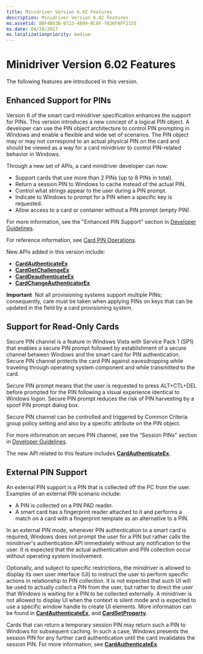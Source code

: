 ```yaml
---
title: Minidriver Version 6.02 Features
description: Minidriver Version 6.02 Features
ms.assetid: 8BF4B63B-B723-4899-BCAF-7826FAFF2155
ms.date: 04/20/2017
ms.localizationpriority: medium
---
```


# Minidriver Version 6.02 Features


The following features are introduced in this version.

## <span id="Enhanced_Support_for_PINs"></span><span id="enhanced_support_for_pins"></span><span id="ENHANCED_SUPPORT_FOR_PINS"></span>Enhanced Support for PINs


Version 6 of the smart card minidriver specification enhances the support for PINs. This version introduces a new concept of a logical PIN object. A developer can use the PIN object architecture to control PIN prompting in Windows and enable a flexible and wide set of scenarios. The PIN object may or may not correspond to an actual physical PIN on the card and should be viewed as a way for a card minidriver to control PIN-related behavior in Windows.

Through a new set of APIs, a card minidriver developer can now:

-   Support cards that use more than 2 PINs (up to 8 PINs in total).
-   Return a session PIN to Windows to cache instead of the actual PIN.
-   Control what strings appear to the user during a PIN prompt.
-   Indicate to Windows to prompt for a PIN when a specific key is requested.
-   Allow access to a card or container without a PIN prompt (empty PIN).

For more information, see the "Enhanced PIN Support" section in [Developer Guidelines](developer-guidelines.md).

For reference information, see [Card PIN Operations](card-pin-operations.md).

New APIs added in this version include:

-   [**CardAuthenticateEx**](/previous-versions/dn468703(v=vs.85))
-   [**CardGetChallengeEx**](/previous-versions/dn468724(v=vs.85))
-   [**CardDeauthenticateEx**](/previous-versions/dn468713(v=vs.85))
-   [**CardChangeAuthenticatorEx**](/previous-versions/dn468706(v=vs.85))

**Important**  Not all provisioning systems support multiple PINs; consequently, care must be taken when applying PINs on keys that can be updated in the field by a card provisioning system.

 

## <span id="Support_for_Read-Only_Cards"></span><span id="support_for_read-only_cards"></span><span id="SUPPORT_FOR_READ-ONLY_CARDS"></span>Support for Read-Only Cards


Secure PIN channel is a feature in Windows Vista with Service Pack 1 (SP1) that enables a secure PIN prompt followed by establishment of a secure channel between Windows and the smart card for PIN authentication. Secure PIN channel protects the card PIN against eavesdropping while traveling through operating system component and while transmitted to the card.

Secure PIN prompt means that the user is requested to press ALT+CTL+DEL before prompted for the PIN following a visual experience identical to Windows logon. Secure PIN prompt reduces the risk of PIN harvesting by a spoof PIN prompt dialog box.

Secure PIN channel can be controlled and triggered by Common Criteria group policy setting and also by a specific attribute on the PIN object.

For more information on secure PIN channel, see the “Session PINs" section in [Developer Guidelines](developer-guidelines.md).

The new API related to this feature includes [**CardAuthenticateEx**](/previous-versions/dn468703(v=vs.85)).

## <span id="_External_PIN_Support"></span><span id="_external_pin_support"></span><span id="_EXTERNAL_PIN_SUPPORT"></span> External PIN Support


An external PIN support is a PIN that is collected off the PC from the user. Examples of an external PIN scenario include:

-   A PIN is collected on a PIN PAD reader.
-   A smart card has a fingerprint reader attached to it and performs a match on a card with a fingerprint template as an alternative to a PIN.

In an external PIN mode, whenever PIN authentication to a smart card is required, Windows does not prompt the user for a PIN but rather calls the minidriver's authentication API immediately without any notification to the user. It is expected that the actual authentication and PIN collection occur without operating system involvement.

Optionally, and subject to specific restrictions, the minidriver is allowed to display its own user interface (UI) to instruct the user to perform specific actions in relationship to PIN collection. It is not expected that such UI will be used to actually collect a PIN from the user, but rather to direct the user that Windows is waiting for a PIN to be collected externally. A minidriver is not allowed to display UI when the context is silent mode and is expected to use a specific window handle to create UI elements. More information can be found in [**CardAuthenticateEx**](/previous-versions/dn468703(v=vs.85)), and [**CardSetProperty**](/previous-versions/dn468740(v=vs.85)).

Cards that can return a temporary session PIN may return such a PIN to Windows for subsequent caching. In such a case, Windows presents the session PIN for any further card authentication until the card invalidates the session PIN. For more information, see [**CardAuthenticateEx**](/previous-versions/dn468703(v=vs.85)).

 

